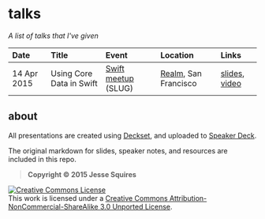 # talks

*A list of talks that I've given*

| Date          | Title                       | Event                         | Location                          | Links                             |
|:--------------|:----------------------------|:------------------------------|:----------------------------------|:----------------------------------|
| 14 Apr 2015   | Using Core Data in Swift    | [Swift meetup][event1] (SLUG) | [Realm][location1], San Francisco | [slides][slides1], [video][video1]|

## about

All presentations are created using [Deckset](http://www.decksetapp.com), and uploaded to [Speaker Deck](https://speakerdeck.com/jessesquires). 

The original markdown for slides, speaker notes, and resources are included in this repo.

>**Copyright &copy; 2015 Jesse Squires**

<a rel="license" href="http://creativecommons.org/licenses/by-nc-sa/3.0"><img alt="Creative Commons License" style="border-width:0" src="http://i.creativecommons.org/l/by-nc-sa/3.0/88x31.png" /></a><br />This work is licensed under a <a rel="license" href="http://creativecommons.org/licenses/by-nc-sa/3.0">Creative Commons Attribution-NonCommercial-ShareAlike 3.0 Unported License</a>.

[slides1]:https://speakerdeck.com/jessesquires/using-core-data-in-swift
[event1]:http://www.meetup.com/swift-language
[location1]:http://realm.io
[video1]:http://realm.io/news/jesse-squires-core-data-swift
